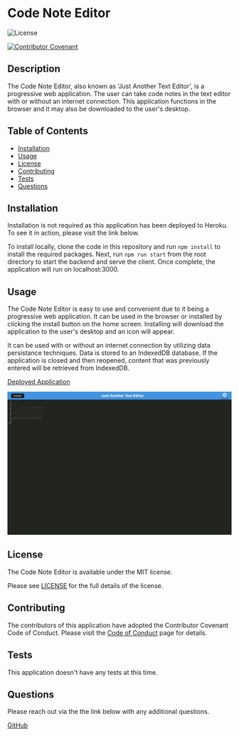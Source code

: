 
# Code Note Editor

![License](https://img.shields.io/badge/license-MIT-blue.svg)

[![Contributor Covenant](https://img.shields.io/badge/Contributor%20Covenant-2.1-4baaaa.svg)](code_of_conduct.md)

## Description

The Code Note Editor, also known as 'Just Another Text Editor', is a progressive web application. The user can take code notes in the text editor with or without an internet connection. This application functions in the browser and it may also be downloaded to the user's desktop.

## Table of Contents

- [Installation](#installation)
- [Usage](#usage)
- [License](#license)
- [Contributing](#contributing)
- [Tests](#tests)
- [Questions](#questions)

## Installation 

Installation is not required as this application has been deployed to Heroku. To see it in action, please visit the link below.

To install locally, clone the code in this repository and run `npm install` to install the required packages. Next, run `npm run start` from the root directory to start the backend and serve the client. Once complete, the application will run on localhost:3000. 

## Usage 

The Code Note Editor is easy to use and convenient due to it being a progressive web application. It can be used in the browser or installed by clicking the install button on the home screen. Installing will download the application to the user's desktop and an icon will appear.

It can be used with or without an internet connection by utilizing data persistance techniques. Data is stored to an IndexedDB database. If the application is closed and then reopened, content that was previously entered will be retrieved from IndexedDB.  

[Deployed Application]()

![Screenshot](./client/src/images/screenshot.png)

## License 

The Code Note Editor is available under the MIT license.

Please see [LICENSE](./LICENSE) for the full details of the license.

## Contributing 

The contributors of this application have adopted the Contributor Covenant Code of Conduct. Please visit the [Code of Conduct](./CODE_OF_CONDUCT) page for details.

## Tests 

This application doesn't have any tests at this time.

## Questions 

Please reach out via the the link below with any additional questions. 

[GitHub](https://github.com/smdann)
